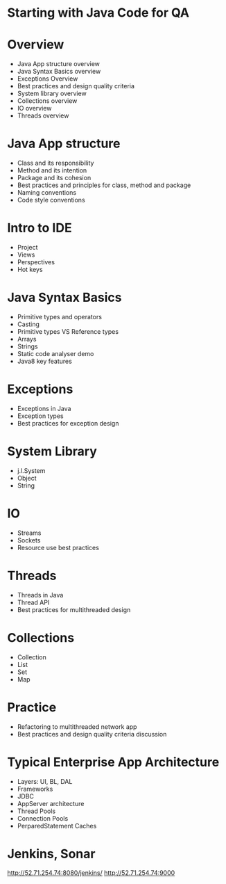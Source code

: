 Starting with Java Code for QA
==============

# Overview
- Java App structure overview 
- Java Syntax Basics overview 
- Exceptions Overview 
- Best practices and design quality criteria 
- System library overview 
- Collections overview 
- IO overview
- Threads overview 

# Java App structure 
- Class and its responsibility 
- Method and its intention 
- Package and its cohesion 
- Best practices and principles for class, method and package 
- Naming conventions 
- Code style conventions 

# Intro to IDE
- Project
- Views
- Perspectives
- Hot keys

# Java Syntax Basics 
- Primitive types and operators 
- Casting 
- Primitive types VS Reference types 
- Arrays 
- Strings 
- Static code analyser demo 
- Java8 key features

# Exceptions 
- Exceptions in Java 
- Exception types 
- Best practices for exception design 

# System Library 
- j.l.System 
- Object
- String

# IO 
- Streams
- Sockets
- Resource use best practices 

# Threads
- Threads in Java 
- Thread API 
- Best practices for multithreaded design 

# Collections
- Collection
- List
- Set
- Map

# Practice 
- Refactoring to multithreaded network app 
- Best practices and design quality criteria discussion

# Typical Enterprise App Architecture
- Layers: UI, BL, DAL 
- Frameworks 
- JDBC 
- AppServer architecture 
- Thread Pools 
- Connection Pools 
- PerparedStatement Caches

# Jenkins, Sonar
http://52.71.254.74:8080/jenkins/
http://52.71.254.74:9000


